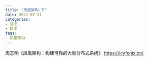 ```yaml
---
title: "凤凰架构-下"
date: 2021-07-21
categories:
- 读书
- 技术
tags:
- 凤凰架构
---
```


周志明《凤凰架构：构建可靠的大型分布式系统》
https://icyfenix.cn/

<!-- more -->

